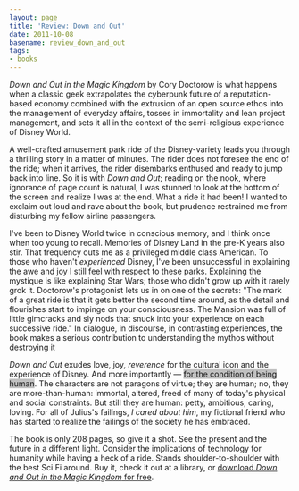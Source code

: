 ```yaml
---
layout: page
title: 'Review: Down and Out'
date: 2011-10-08
basename: review_down_and_out
tags:
- books
---
```


_Down and Out in the Magic Kingdom_ by Cory Doctorow is what happens when a
classic geek extrapolates the cyberpunk future of a reputation-based economy
combined with the extrusion of an open source ethos into the management of
everyday affairs, tosses in immortality and lean project management, and sets it
all in the context of the semi-religious experience of Disney World.

<!--more-->

A well-crafted amusement park ride of the Disney-variety leads you through a
thrilling story in a matter of minutes. The rider does not foresee the end of
the ride; when it arrives, the rider disembarks enthused and ready to jump back
into line. So it is with _Down and Out_; reading on the nook, where ignorance of
page count is natural,  I was stunned to look at the bottom of the screen and
realize I was at the end. What a ride it had been! I wanted to exclaim out loud
and rave about the book, but prudence restrained me from disturbing my fellow
airline passengers.

I've been to Disney World twice in conscious memory, and I think once when too
young to recall. Memories of Disney Land in the pre-K years also stir. That
frequency outs me as a privileged middle class American. To those who haven't
_experienced_ Disney, I've been unsuccessful in explaining the awe and joy I
still feel with respect to these parks. Explaining the mystique is like
explaining Star Wars; those who didn't grow up with it rarely grok it.
Doctorow's protagonist lets us in on one of the secrets: "The mark of a great
ride is that it gets better the second time around, as the detail and flourishes
start to impinge on your consciousness. The Mansion was full of little gimcracks
and sly nods that snuck into your experience on each successive ride." In
dialogue, in discourse, in contrasting experiences, the book makes a serious
contribution to understanding the mythos without destroying it

_Down and Out_ exudes love, joy, _reverence_ for the cultural icon and the
experience of Disney. And more importantly &mdash; <span
style="background-color: silver">for the condition of being human</span>. The
characters are not paragons of virtue; they are human; no, they are
more-than-human: immortal, altered, freed of many of today's physical and social
constraints. But still they are human: petty, ambitious, caring, loving. For all
of Julius's failings, _I cared about him_, my fictional friend who has started
to realize the failings of the society he has embraced.

The book is only 208 pages, so give it a shot. See the present and the future in
a different light. Consider the implications of technology for humanity while
having a heck of a ride. Stands shoulder-to-shoulder with the best Sci Fi
around. Buy it, check it out at a library, or [download _Down and Out in the
Magic Kingdom_ for free](http://craphound.com/down/download.php).
